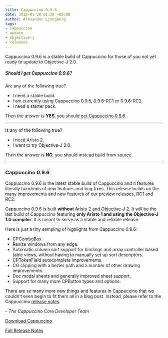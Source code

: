 ```yaml
---
title: Cappuccino 0.9.6
date: 2013-01-20 01:28 +00:00
author: Alexander Ljungberg
tags:
- cappuccino
- update
- objective-j
- releases
---
```


Cappuccino 0.9.6 is a stable build of Cappuccino for those of you not yet ready to update to Objective-J 2.0.

##### Should I get Cappuccino 0.9.6?

Are any of the following true?

* I need a stable build.
* I am currently using Cappuccino 0.9.5, 0.9.6-RC1 or 0.9.6-RC2.
* I need a starter pack.

Then the answer is **YES**, you should [get Cappuccino 0.9.6](#getit).

---

Is any of the following true?

* I need Aristo 2.
* I want to try Objective-J 2.0.

Then the answer is **NO**, you should instead [build from source](/learn/build-source.html).

---

### Cappuccino 0.9.6 <a name="getit">&nbsp;</a>

Cappuccino 0.9.6 is the latest stable build of Cappuccino and it features literally hundreds of new features and bug fixes. This release builds on the many improvements and new features of our preview releases, RC1 and RC2.

Cappuccino 0.9.6 is built **without** Aristo 2 and Objective-J 2. It will be the last build of Cappuccino featuring **only Aristo 1 and using the Objective-J 1.0 compiler**. It is meant to serve as a stable and reliable release.

Here is just a tiny sampling of highlights from Cappuccino 0.9.6:

* CPComboBox.
* Resize windows from any edge.
* Automatic column sort support for bindings and array controller based table views, without having to manually set up sort descriptors.
* CPTokenField autocomplete improvements.
* CG clipping with a bezier path and a number of other drawing improvements.
* Doc modal sheets and generally improved sheet support.
* Support for many more CPButton types and options.

There are so many more new things and features in Cappuccino that we couldn't even begin to fit them all in a blog post. Instead, please refer to the Cappuccino [release notes](/cappuccino-release-notes.html).

_- The Cappuccino Core Developer Team_

[Download Cappuccino](/downloads.html)

[Full Release Notes](/cappuccino-release-notes.html)
